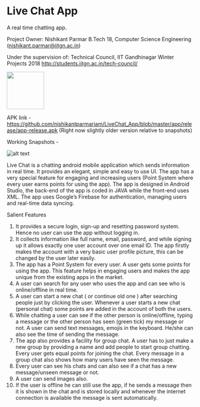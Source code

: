 # Live Chat App

A real time chatting app. 

Project Owner:
Nishikant Parmar
B.Tech 18, Computer Science Engineering
(nishikant.parmar@iitgn.ac.in)

Under the supervision of:
Technical Council, IIT Gandhinagar
Winter Projects 2018
http://students.iitgn.ac.in/tech-council/

<img src="https://github.com/nishikantparmariam/LiveChatApp/blob/master/app/src/main/res/drawable/logo.png" width="100" height="100"/>

APK link -
https://github.com/nishikantparmariam/LiveChat_App/blob/master/app/release/app-release.apk
(Right now slightly older version relative to snapshots)

Working Snapshots - 

![alt text](https://github.com/nishikantparmariam/LiveChatApp/blob/master/Collage.png)

Live Chat is a chatting android mobile application which sends information in real time. It provides an elegant, simple and easy to use UI. The app has a very special feature for engaging and increasing users (Point System where every user earns points for using the app).
The app is designed in Android Studio, the back-end of the app is coded in JAVA while the front-end uses XML. The app uses Google’s Firebase for authentication, managing users and real-time data syncing.

Salient Features
1) It provides a secure login, sign-up and resetting password system. Hence no user can use the app without
logging in.
2) It collects information like full name, email, password, and while signing up it allows exactly one user
account over one email ID. The app firstly makes the account with a very basic user profile picture, this
can be changed by the user later easily.
3) The app has a Point System for every user. A user gets some points for using the app. This feature helps
in engaging users and makes the app unique from the existing apps in the market.
4) A user can search for any user who uses the app and can see who is online/offline in real time.
5) A user can start a new chat ( or continue old one ) after searching people just by clicking the user.
Whenever a user starts a new chat (personal chat) some points are added in the account of both the
users.
6) While chatting a user can see if the other person is online/offline, typing a message or the other person
has seen (green tick) my message or not. A user can send text messages, emojis in the keyboard. He/she
can also see the time of sending the message.
7) The app also provides a facility for group chat. A user has to just make a new group by providing a name
and add people to start group chatting. Every user gets equal points for joining the chat. Every message in
a group chat also shows how many users have seen the message.
8) Every user can see his chats and can also see if a chat has a new message/unseen message or not.
9) A user can send images also.
10) If the user is offline he can still use the app, if he sends a message then it is shown in the chat and is
stored locally and whenever the internet connection is available the message is sent automatically.


